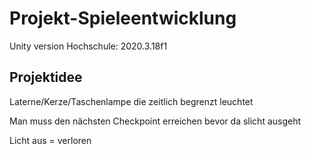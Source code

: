 # Projekt-Spieleentwicklung
Unity version Hochschule: 2020.3.18f1

## Projektidee
Laterne/Kerze/Taschenlampe die zeitlich begrenzt leuchtet

Man muss den nächsten Checkpoint erreichen bevor da slicht ausgeht

Licht aus = verloren
